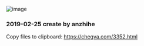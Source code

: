 ![image](https://github.com/anzhihe/Efficient-office/blob/master/workflow/copy-files-to-clipboard/File-Copy-demo.gif) 

### 2019-02-25 create  by anzhihe

Copy files to clipboard: https://chegva.com/3352.html
